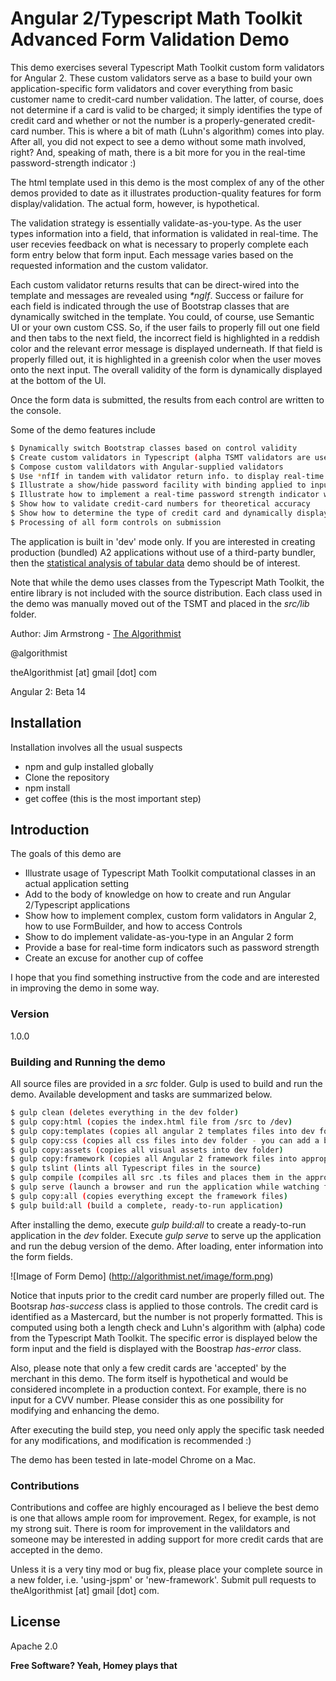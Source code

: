 # Angular 2/Typescript Math Toolkit Advanced Form Validation Demo

This demo exercises several Typescript Math Toolkit custom form validators for Angular 2.  These custom validators serve as a base to build your own application-specific form validators and cover everything from basic customer name to credit-card number validation.  The latter, of course, does not determine if a card is valid to be charged; it simply identifies the type of credit card and whether or not the number is a properly-generated credit-card number.  This is where a bit of math (Luhn's algorithm) comes into play.  After all, you did not expect to see a demo without some math involved, right?  And, speaking of math, there is a bit more for you in the real-time password-strength indicator :)

The html template used in this demo is the most complex of any of the other demos provided to date as it illustrates production-quality features for form display/validation.  The actual form, however, is hypothetical.

The validation strategy is essentially validate-as-you-type.  As the user types information into a field, that information is validated in real-time.  The user recevies feedback on what is necessary to properly complete each form entry below that form input.  Each message varies based on the requested information and the custom validator.  

Each custom validator returns results that can be direct-wired into the template and messages are revealed using _*ngIf_.  Success or failure for each field is indicated through the use of Bootstrap classes that are dynamically switched in the template.  You could, of course, use Semantic UI or your own custom CSS.  So, if the user fails to properly fill out one field and then tabs to the next field, the incorrect field is highlighted in a reddish color and the relevant error message is displayed underneath.  If that field is properly filled out, it is highlighted in a greenish color when the user moves onto the next input.  The overall validity of the form is dynamically displayed at the bottom of the UI.

Once the form data is submitted, the results from each control are written to the console.  

Some of the demo features include

```sh
$ Dynamically switch Bootstrap classes based on control validity
$ Create custom validators in Typescript (alpha TSMT validators are used as an example)
$ Compose custom valildators with Angular-supplied validators
$ Use *nfIf in tandem with validator return info. to display real-time error or hint messages to aid in form completion
$ Illustrate a show/hide password facility with binding applied to input type attribute and anchor text
$ Illustrate how to implement a real-time password strength indicator with animated color display
$ Show how to validate credit-card numbers for theoretical accuracy
$ Show how to determine the type of credit card and dynamically display an image of that card type
$ Processing of all form controls on submission
```

The application is built in 'dev' mode only.  If you are interested in creating production (bundled) A2 applications without use of a third-party bundler, then the [statistical analysis of tabular data] demo should be of interest.

Note that while the demo uses classes from the Typescript Math Toolkit, the entire library is not included with the source distribution.  Each class used in the demo was manually moved out of the TSMT and placed in the *src/lib* folder.

Author:  Jim Armstrong - [The Algorithmist]

@algorithmist

theAlgorithmist [at] gmail [dot] com

Angular 2: Beta 14

## Installation

Installation involves all the usual suspects

  - npm and gulp installed globally
  - Clone the repository
  - npm install
  - get coffee (this is the most important step)

## Introduction

The goals of this demo are 

* Illustrate usage of Typescript Math Toolkit computational classes in an actual application setting
* Add to the body of knowledge on how to create and run Angular 2/Typescript applications
* Show how to implement complex, custom form validators in Angular 2, how to use FormBuilder, and how to access Controls
* Show to do implement validate-as-you-type in an Angular 2 form
* Provide a base for real-time form indicators such as password strength
* Create an excuse for another cup of coffee

I hope that you find something instructive from the code and are interested in improving the demo in some way.

### Version
1.0.0

### Building and Running the demo

All source files are provided in a *src* folder.  Gulp is used to build and run the demo.  Available development and tasks are summarized below.

```sh
$ gulp clean (deletes everything in the dev folder)
$ gulp copy:html (copies the index.html file from /src to /dev)
$ gulp copy:templates (copies all angular 2 templates files into dev folder)
$ gulp copy:css (copies all css files into dev folder - you can add a build step if you like SaSS)
$ gulp copy:assets (copies all visual assets into dev folder)
$ gulp copy:framework (copies all Angular 2 framework files into appropriate location - should only need to be done once)
$ gulp tslint (lints all Typescript files in the source)
$ gulp compile (compiles all src .ts files and places them in the appropriate build location)
$ gulp serve (launch a browser and run the application while watching for file changes)
$ gulp copy:all (copies everything except the framework files)
$ gulp build:all (build a complete, ready-to-run application)
```

After installing the demo, execute _gulp build:all_ to create a ready-to-run application in the *dev* folder.  Execute _gulp serve_ to serve up the application and run the debug version of the demo.  After loading, enter information into the form fields.

![Image of Form Demo]
(http://algorithmist.net/image/form.png)

Notice that inputs prior to the credit card number are properly filled out.  The Bootsrap _has-success_ class is applied to those controls.  The credit card is identified as a Mastercard, but the number is not properly formatted.  This is computed using both a length check and Luhn's algorithm with (alpha) code from the Typescript Math Toolkit.  The specific error is displayed below the form input and the field is displayed with the Boostrap _has-error_ class.

Also, please note that only a few credit cards are 'accepted' by the merchant in this demo.  The form itself is hypothetical and would be considered incomplete in a production context.  For example, there is no input for a CVV number.  Please consider this as one possibility for modifying and enhancing the demo. 

After executing the build step, you need only apply the specific task needed for any modifications, and modification is recommended :)

The demo has been tested in late-model Chrome on a Mac. 


### Contributions

Contributions and coffee are highly encouraged as I believe the best demo is one that allows ample room for improvement. Regex, for example, is not my strong suit.  There is room for improvement in the valildators and someone may be interested in adding support for more credit cards that are accepted in the demo.

Unless it is a very tiny mod or bug fix, please place your complete source in a new folder, i.e. 'using-jspm' or 'new-framework'.  Submit pull requests to theAlgorithmist [at] gmail [dot] com.


License
----

Apache 2.0

**Free Software? Yeah, Homey plays that**

[//]: # (kudos http://stackoverflow.com/questions/4823468/store-comments-in-markdown-syntax)

[The Algorithmist]: <http://algorithmist.net>
[statistical analysis of tabular data]: <https://github.com/theAlgorithmist/Table>
